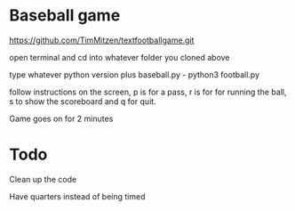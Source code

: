 # Baseball game
https://github.com/TimMitzen/textfootballgame.git

open terminal and cd into whatever folder you cloned above

type whatever python version plus baseball.py - python3 football.py

follow instructions on the screen, p is for a pass, r is for for running the ball, s to show the scoreboard and q for quit.

Game goes on for 2 minutes 

# Todo

Clean up the code

Have quarters instead of being timed
